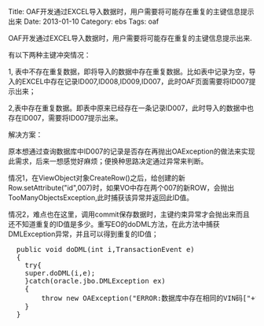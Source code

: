 Title: OAF开发通过EXCEL导入数据时，用户需要将可能存在重复的主键信息提示出来
Date: 2013-01-10
Category: ebs
Tags: oaf
<p>OAF开发通过EXCEL导入数据时，用户需要将可能存在重复的主键信息提示出来.</p>

<p>有以下两种主键冲突情况：</p>

<p>1, 表中不存在重复数据，即将导入的数据中存在重复数据。比如表中记录为空，导入的EXCEL中存在记录ID007,ID008,ID009,ID007，此时OAF页面需要将ID007提示出来；</p>

<p>2,表中存在重复数据。即表中原来已经存在一条记录ID007，此时导入的数据中也存在ID007，需要将ID007提示出来。</p>

<p>解决方案：</p>

<p>原本想通过查询数据库中ID007的记录是否存在再抛出OAException的做法来实现此需求，后来一想感觉好麻烦；便换种思路决定通过异常来判断。</p>

<p>情况1，在ViewObject对象CreateRow()之后，给创建的新Row.setAttribute("id",007)时，如果VO中存在两个007的新ROW，会抛出TooManyObjectsException,此时捕获该异常并返回此ID值。</p>

<p>情况2，难点也在这里，调用commit保存数据时，主键约束异常才会抛出来而且还不知道重复的ID值是多少。重写EO的doDML方法，在此方法中捕获DMLException异常，并且可以得到重复的ID值；
<pre class="brush:java">  public void doDML(int i,TransactionEvent e)
  {
    try{
    super.doDML(i,e);
    }catch(oracle.jbo.DMLException ex)
    {
        throw new OAException("ERROR:数据库中存在相同的VIN码["+this.getVin()+"],请检查上传文件",OAException.ERROR);
    }
  }</pre></p>
